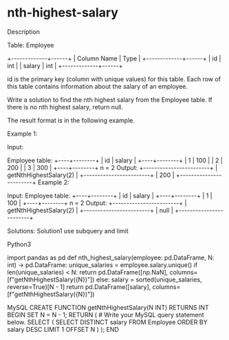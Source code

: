 # nth-highest-salary
Description

Table: Employee

+-------------+------+
| Column Name | Type |
+-------------+------+
| id          | int  |
| salary      | int  |
+-------------+------+

id is the primary key (column with unique values) for this table.
Each row of this table contains information about the salary of an employee.
 

Write a solution to find the nth highest salary from the Employee table. If there is no nth highest salary, return null.

The result format is in the following example.

 

Example 1:

Input: 

Employee table:
+----+--------+
| id | salary |
+----+--------+
| 1  | 100    |
| 2  | 200    |
| 3  | 300    |
+----+--------+
n = 2
Output: 
+------------------------+
| getNthHighestSalary(2) |
+------------------------+
| 200                    |
+------------------------+
Example 2:

Input: 
Employee table:
+----+--------+
| id | salary |
+----+--------+
| 1  | 100    |
+----+--------+
n = 2
Output: 
+------------------------+
| getNthHighestSalary(2) |
+------------------------+
| null                   |
+------------------------+

Solutions: Solution1 use subquery and limit

Python3

import pandas as pd
def nth_highest_salary(employee: pd.DataFrame, N: int) -> pd.DataFrame:
    unique_salaries = employee.salary.unique()
    if len(unique_salaries) < N:
        return pd.DataFrame([np.NaN], columns=[f"getNthHighestSalary({N})"])
    else:
        salary = sorted(unique_salaries, reverse=True)[N - 1]
        return pd.DataFrame([salary], columns=[f"getNthHighestSalary({N})"])

        
MySQL
CREATE FUNCTION getNthHighestSalary(N INT) RETURNS INT
BEGIN
    SET N = N - 1;
  RETURN (
      # Write your MySQL query statement below.
      SELECT (
          SELECT DISTINCT salary
          FROM Employee
          ORDER BY salary DESC
          LIMIT 1 OFFSET N
      )
  );
END

